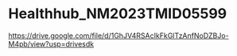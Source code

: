 # Healthhub_NM2023TMID05599
https://drive.google.com/file/d/1GhJV4RSAcIkFkGlTzAnfNoDZBJo-M4pb/view?usp=drivesdk
